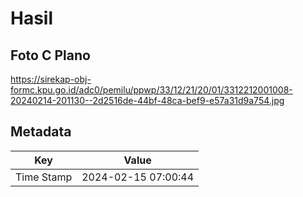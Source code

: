 # Hasil

## Foto C Plano

https://sirekap-obj-formc.kpu.go.id/adc0/pemilu/ppwp/33/12/21/20/01/3312212001008-20240214-201130--2d2516de-44bf-48ca-bef9-e57a31d9a754.jpg


## Metadata

| Key        | Value               |
| ---------- | ------------------- |
| Time Stamp | 2024-02-15 07:00:44 |



